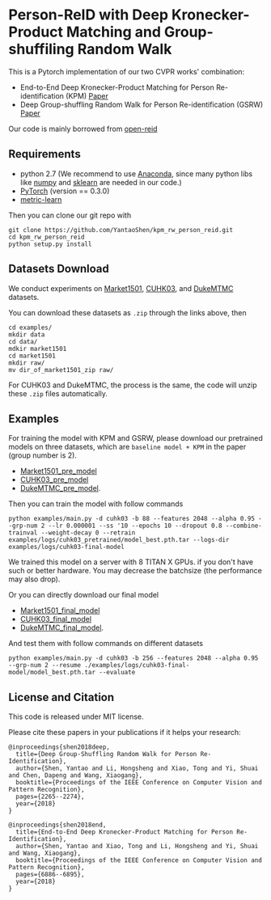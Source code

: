 # Person-ReID with Deep Kronecker-Product Matching and Group-shuffiling Random Walk

This is a Pytorch implementation of our two CVPR works' combination:

* End-to-End Deep Kronecker-Product Matching for Person Re-identification (KPM) [Paper](http://openaccess.thecvf.com/content_cvpr_2018/papers/Shen_End-to-End_Deep_Kronecker-Product_CVPR_2018_paper.pdf)  
* Deep Group-shuffling Random Walk for Person Re-identification (GSRW) [Paper](http://openaccess.thecvf.com/content_cvpr_2018/papers/Shen_Deep_Group-Shuffling_Random_CVPR_2018_paper.pdf)

Our code is mainly borrowed from [open-reid](https://github.com/Cysu/open-reid)


## Requirements
* python 2.7 (We recommend to use [Anaconda](https://www.anaconda.com/download/#linux), since many python libs like [numpy](http://www.numpy.org/) and [sklearn](http://scikit-learn.org/stable/) are needed in our code.)  
* [PyTorch](http://pytorch.org/) (version == 0.3.0)   
* [metric-learn](https://github.com/metric-learn/metric-learn)  

Then you can clone our git repo with
```shell
git clone https://github.com/YantaoShen/kpm_rw_person_reid.git
cd kpm_rw_person_reid
python setup.py install
```

## Datasets Download
We conduct experiments on [Market1501](https://drive.google.com/file/d/0B8-rUzbwVRk0c054eEozWG9COHM/view), [CUHK03](//docs.google.com/spreadsheet/viewform?usp=drive_web&formkey=dHRkMkFVSUFvbTJIRkRDLWRwZWpONnc6MA#gid=0), and [DukeMTMC](https://drive.google.com/uc?id=0B0VOCNYh8HeRdnBPa2ZWaVBYSVk) datasets.

You can download these datasets as `.zip` through the links above, then   
```shell
cd examples/
mkdir data
cd data/
mdkir market1501
cd market1501
mkdir raw/
mv dir_of_market1501_zip raw/
```
For CUHK03 and DukeMTMC, the process is the same, the code will unzip these `.zip` files automatically.


## Examples
For training the model with KPM and GSRW, please download our pretrained models on three datasets, which are `baseline model + KPM` in the paper (group number is 2).  
* [Market1501_pre_model](https://drive.google.com/open?id=1NKjvf5FbLR2eqybFULBRc3f2_9KM8J4W) 
* [CUHK03_pre_model](https://drive.google.com/open?id=1cKwO7ra9QJsjja5GtgpeFNJyg-sTs6ba) 
* [DukeMTMC_pre_model](https://drive.google.com/open?id=1RhouE85aji9w7asdPolmGbWnQsZBVAIm).

Then you can train the model with follow commands
```shell
python examples/main.py -d cuhk03 -b 88 --features 2048 --alpha 0.95 --grp-num 2 --lr 0.000001 --ss '10 --epochs 10 --dropout 0.8 --combine-trainval --weight-decay 0 --retrain examples/logs/cuhk03_pretrained/model_best.pth.tar --logs-dir examples/logs/cuhk03-final-model
```

We trained this model on a server with 8 TITAN X GPUs. if you don't have such or better hardware. You may decrease the batchsize (the performance may also drop).

Or you can directly download our final model 
* [Market1501_final_model](https://drive.google.com/open?id=1yV6gX12w7SaTwF9BfyO2F1x3Ky0JjZUS)
* [CUHK03_final_model](https://drive.google.com/open?id=1Qzu7JmNkeiol0XK1u_yURE-IqG8lBRkU)
* [DukeMTMC_final_model](https://drive.google.com/open?id=1DEEZnriHpKLq8ntr_Ly3g5VpI2RnAGHH).

And test them with follow commands on different datasets
```shell
python examples/main.py -d cuhk03 -b 256 --features 2048 --alpha 0.95 --grp-num 2 --resume ./examples/logs/cuhk03-final-model/model_best.pth.tar --evaluate
```

## License and Citation
This code is released under MIT license.

Please cite these papers in your publications if it helps your research:
```
@inproceedings{shen2018deep,
  title={Deep Group-Shuffling Random Walk for Person Re-Identification},
  author={Shen, Yantao and Li, Hongsheng and Xiao, Tong and Yi, Shuai and Chen, Dapeng and Wang, Xiaogang},
  booktitle={Proceedings of the IEEE Conference on Computer Vision and Pattern Recognition},
  pages={2265--2274},
  year={2018}
}
```

```
@inproceedings{shen2018end,
  title={End-to-End Deep Kronecker-Product Matching for Person Re-Identification},
  author={Shen, Yantao and Xiao, Tong and Li, Hongsheng and Yi, Shuai and Wang, Xiaogang},
  booktitle={Proceedings of the IEEE Conference on Computer Vision and Pattern Recognition},
  pages={6886--6895},
  year={2018}
}
```




